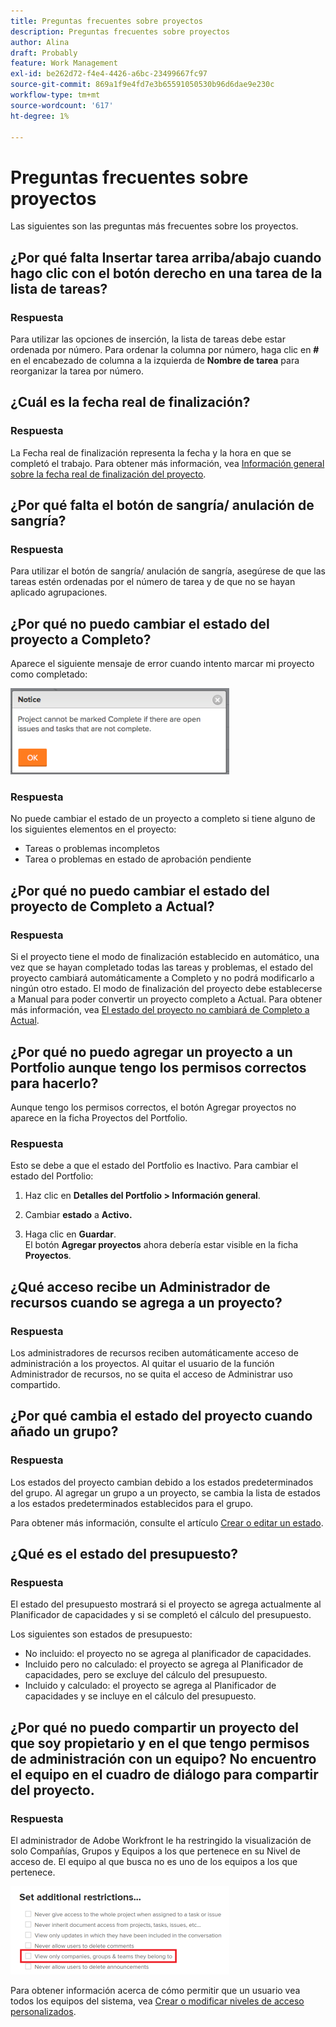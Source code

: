 ```yaml
---
title: Preguntas frecuentes sobre proyectos
description: Preguntas frecuentes sobre proyectos
author: Alina
draft: Probably
feature: Work Management
exl-id: be262d72-f4e4-4426-a6bc-23499667fc97
source-git-commit: 869a1f9e4fd7e3b65591050530b96d6dae9e230c
workflow-type: tm+mt
source-wordcount: '617'
ht-degree: 1%

---
```


# Preguntas frecuentes sobre proyectos

Las siguientes son las preguntas más frecuentes sobre los proyectos.

## ¿Por qué falta Insertar tarea arriba/abajo cuando hago clic con el botón derecho en una tarea de la lista de tareas?

### Respuesta

Para utilizar las opciones de inserción, la lista de tareas debe estar ordenada por número. Para ordenar la columna por número, haga clic en **#** en el encabezado de columna a la izquierda de **Nombre de tarea** para reorganizar la tarea por número.

## ¿Cuál es la fecha real de finalización?

### Respuesta

La Fecha real de finalización representa la fecha y la hora en que se completó el trabajo. Para obtener más información, vea [Información general sobre la fecha real de finalización del proyecto](../../../manage-work/projects/planning-a-project/project-actual-completion-date.md).

## ¿Por qué falta el botón de sangría/ anulación de sangría?

### Respuesta

Para utilizar el botón de sangría/ anulación de sangría, asegúrese de que las tareas estén ordenadas por el número de tarea y de que no se hayan aplicado agrupaciones.

## ¿Por qué no puedo cambiar el estado del proyecto a Completo?

Aparece el siguiente mensaje de error cuando intento marcar mi proyecto como completado:

![Mensaje de error_completo_FAQ_del_proyecto.png](assets/project-faq-complete-error-message-350x138.png)

### Respuesta

No puede cambiar el estado de un proyecto a completo si tiene alguno de los siguientes elementos en el proyecto:

* Tareas o problemas incompletos
* Tarea o problemas en estado de aprobación pendiente

## ¿Por qué no puedo cambiar el estado del proyecto de Completo a Actual?

### Respuesta

Si el proyecto tiene el modo de finalización establecido en automático, una vez que se hayan completado todas las tareas y problemas, el estado del proyecto cambiará automáticamente a Completo y no podrá modificarlo a ningún otro estado. El modo de finalización del proyecto debe establecerse a Manual para poder convertir un proyecto completo a Actual. Para obtener más información, vea [El estado del proyecto no cambiará de Completo a Actual](../../../manage-work/projects/tips-tricks-and-troubleshooting/project-status-does-not-change-from-complete-to-current.md).

## ¿Por qué no puedo agregar un proyecto a un Portfolio aunque tengo los permisos correctos para hacerlo?

Aunque tengo los permisos correctos, el botón Agregar proyectos no aparece en la ficha Proyectos del Portfolio.

### Respuesta

Esto se debe a que el estado del Portfolio es Inactivo. Para cambiar el estado del Portfolio:

1. Haz clic en **Detalles del Portfolio > Información general**.
1. Cambiar **estado** a **Activo.**

1. Haga clic en **Guardar**.\
   El botón **Agregar proyectos** ahora debería estar visible en la ficha **Proyectos**.

## ¿Qué acceso recibe un Administrador de recursos cuando se agrega a un proyecto?

### Respuesta

Los administradores de recursos reciben automáticamente acceso de administración a los proyectos. Al quitar el usuario de la función Administrador de recursos, no se quita el acceso de Administrar uso compartido.

## ¿Por qué cambia el estado del proyecto cuando añado un grupo?

### Respuesta

Los estados del proyecto cambian debido a los estados predeterminados del grupo. Al agregar un grupo a un proyecto, se cambia la lista de estados a los estados predeterminados establecidos para el grupo.

Para obtener más información, consulte el artículo [Crear o editar un estado](../../../administration-and-setup/customize-workfront/creating-custom-status-and-priority-labels/create-or-edit-a-status.md).

## ¿Qué es el estado del presupuesto?

### Respuesta

El estado del presupuesto mostrará si el proyecto se agrega actualmente al Planificador de capacidades y si se completó el cálculo del presupuesto.

Los siguientes son estados de presupuesto:

* No incluido: el proyecto no se agrega al planificador de capacidades.
* Incluido pero no calculado: el proyecto se agrega al Planificador de capacidades, pero se excluye del cálculo del presupuesto.
* Incluido y calculado: el proyecto se agrega al Planificador de capacidades y se incluye en el cálculo del presupuesto.

## ¿Por qué no puedo compartir un proyecto del que soy propietario y en el que tengo permisos de administración con un equipo? No encuentro el equipo en el cuadro de diálogo para compartir del proyecto.

### Respuesta

El administrador de Adobe Workfront le ha restringido la visualización de solo Compañías, Grupos y Equipos a los que pertenece en su Nivel de acceso de. El equipo al que busca no es uno de los equipos a los que pertenece.

![](assets/view-only-team-groups-companies-they-belong-to-350x141.png)

Para obtener información acerca de cómo permitir que un usuario vea todos los equipos del sistema, vea [Crear o modificar niveles de acceso personalizados](../../../administration-and-setup/add-users/configure-and-grant-access/create-modify-access-levels.md).
